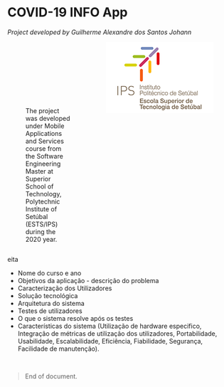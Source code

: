 # COVID-19 INFO App 

*Project developed by Guilherme Alexandre dos Santos Johann*

<div style="display: flex; justify-content: space-around; align-items: baseline;">
  <p style="max-width:100px;">The project was developed under Mobile Applications and Services course from the Software Engineering Master at Superior School of Technology, Polytechnic Institute of Setúbal (ESTS/IPS) during the 2020 year.</p>
  <img src="https://github.com/gjohann7/covid_info/blob/master/docs/assets/logo-ESTS.png?raw=true" alt="IPS logo">
</div>



eita

- Nome do curso e ano
- Objetivos da aplicação - descrição do problema
- Caracterização dos Utilizadores
- Solução tecnológica
- Arquitetura do sistema
- Testes de utilizadores
- O que o sistema resolve após os testes
- Características do sistema (Utilização de hardware especifico, Integração de métricas de utilização dos utilizadores, Portabilidade, Usabilidade, Escalabilidade, Eficiência, Fiabilidade, Segurança, Facilidade de manutenção).

<br/>

>End of document.
